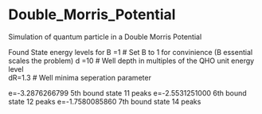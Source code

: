 # Double_Morris_Potential

Simulation of quantum particle in a Double Morris Potential


Found State energy levels for
B =1    # Set B to 1 for convinience (B essential scales the problem)
d =10   # Well depth in multiples of the QHO unit energy level    
dR=1.3   # Well minima seperation parameter

e=-3.2876266799 5th bound state 11 peaks
e=-2.5531251000 6th bound state 12 peaks
e=-1.7580085860 7th bound state 14 peaks